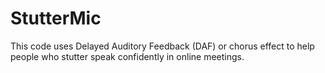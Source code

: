 # StutterMic
This code uses Delayed Auditory Feedback (DAF) or chorus effect to help people who stutter speak confidently in online meetings.
